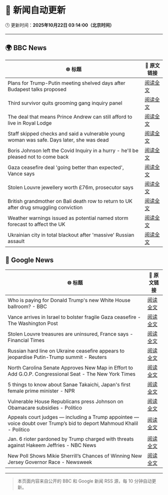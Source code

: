 # 🧠 新闻自动更新

🕒 更新时间：**2025年10月22日 03:14:00（北京时间）**

---

## 🌍 BBC News

| 🌐 标题 | 🔗 原文链接 |
|--------|-------------|
| Plans for Trump-Putin meeting shelved days after Budapest talks proposed | [阅读全文](https://www.bbc.com/news/articles/c4gjp73gp41o?at_medium=RSS&at_campaign=rss) |
| Third survivor quits grooming gang inquiry panel | [阅读全文](https://www.bbc.com/news/articles/cwykd173l3vo?at_medium=RSS&at_campaign=rss) |
| The deal that means Prince Andrew can still afford to live in Royal Lodge | [阅读全文](https://www.bbc.com/news/articles/cgmx1gxv1e7o?at_medium=RSS&at_campaign=rss) |
| Staff skipped checks and said a vulnerable young woman was safe. Days later, she was dead | [阅读全文](https://www.bbc.com/news/articles/cz91e1e23wzo?at_medium=RSS&at_campaign=rss) |
| Boris Johnson left the Covid Inquiry in a hurry - he'll be pleased not to come back | [阅读全文](https://www.bbc.com/news/articles/cj6nennz0nyo?at_medium=RSS&at_campaign=rss) |
| Gaza ceasefire deal 'going better than expected', Vance says | [阅读全文](https://www.bbc.com/news/articles/cd9k2dj37wqo?at_medium=RSS&at_campaign=rss) |
| Stolen Louvre jewellery worth £76m, prosecutor says | [阅读全文](https://www.bbc.com/news/articles/cj9722wlmj7o?at_medium=RSS&at_campaign=rss) |
| British grandmother on Bali death row to return to UK after drug smuggling conviction | [阅读全文](https://www.bbc.com/news/articles/cly9jln834wo?at_medium=RSS&at_campaign=rss) |
| Weather warnings issued as potential named storm forecast to affect the UK | [阅读全文](https://www.bbc.com/weather/articles/cly9rlzy0vro?at_medium=RSS&at_campaign=rss) |
| Ukrainian city in total blackout after 'massive' Russian assault | [阅读全文](https://www.bbc.com/news/articles/cn8vrxjdd5go?at_medium=RSS&at_campaign=rss) |

## 📰 Google News

| 🌐 标题 | 🔗 原文链接 |
|--------|-------------|
| Who is paying for Donald Trump's new White House ballroom? - BBC | [阅读全文](https://news.google.com/rss/articles/CBMiWkFVX3lxTFBpUEdhZk5neG5uVG5LN0huc0VWOC01OXRKZFdUR3NueXFEbkJVam1ZdVpSbnd4WHRHaENlM0hINFd2ZFNfcUVlNGVjVzM5VWxuV2h2SnRzWlhCQdIBX0FVX3lxTE1QWW1oR1liT1c4X3c3M2lWOUtaRDZzUWdQZzdBSVhJaU50dldCY0c5U0tZaDFNZm5UN3JWd0V2amxEckxaQ0lTdGhORll1T0RsVW5neEJtTXlaeTV0WTBF?oc=5) |
| Vance arrives in Israel to bolster fragile Gaza ceasefire - The Washington Post | [阅读全文](https://news.google.com/rss/articles/CBMiigFBVV95cUxNM05VQmlqM3NEelp1QlRzSWthY21ZRFFQTkpYYm5OZnJlWVBQcE0xRVZGdVNDM2h3QU5Fek5FbUoyUXduWjZTZXk0ZTYwNWRtaVZrU1pQUC0ySXlvb3daTVZEbS04MVVfT2NmLWpYb2NURXR4RWlCTVJlanNSODBrVVBDUGo1cGJUZlE?oc=5) |
| Stolen Louvre treasures are uninsured, France says - Financial Times | [阅读全文](https://news.google.com/rss/articles/CBMicEFVX3lxTFBJUU54S0lKbHI5QjI5UW9aNl9CaF9fZ2NUSklLVjI0clZ0ejQ5dDVzR2c2LVNSVVo1ZnlJamozUXFnMjlRaXFqdmppSkd3Slo3SkRRV3RnMUFBVFB5c19McnNuRzJJd1R0MlRKc2h0Tmg?oc=5) |
| Russian hard line on Ukraine ceasefire appears to jeopardise Putin-Trump summit - Reuters | [阅读全文](https://news.google.com/rss/articles/CBMitwFBVV95cUxPVGhRWkxMd0Z1WHF4Ql9rR1ZBbHdUNjBkaENEUzZ6RUJqMTNmclhkeWxhYk8zNkRpNmpObDVNTndxS2kyMWJ0ZnYwejhpMUVGU25nT0U3ai1TWkJwM1J3MmFVSmVfeXhZdnd4SFRuY0M1TGpVXzJaVWJHcV9ESDZWVWhydXdoTG1KQkNPZXVwQnZqNGdyM3p1Q3NzSERXajh4UXFYSFVfemtiVGVSaUNyRWlYY0phTUk?oc=5) |
| North Carolina Senate Approves New Map in Effort to Add G.O.P. Congressional Seat - The New York Times | [阅读全文](https://news.google.com/rss/articles/CBMikAFBVV95cUxPYkQtRU9lTHhUUTlweXlNSUdveE92QkktWTIwTFBLWmM2dWVSWE0zT0lCVUlQUGhPV3ExTVI5dnA5aEZQdGozcjBnNWRWVmROWmRDU2lfT20tc29wOXpNa3k2dVNkRkNaeWFyOTVYV1dsbWYyUlBQNW5xQTl3VXFPV3k2Q1A4VTBYWGd3NmpkeFM?oc=5) |
| 5 things to know about Sanae Takaichi, Japan's first female prime minister - NPR | [阅读全文](https://news.google.com/rss/articles/CBMihwFBVV95cUxPWkRFZlBxak53VmZUbW0zNnVDRmprd1RhblJFcGs2RHRhalU1aHN3Y2dJWjJBMHp1UjNtTWFnd2hWYXkxbHFzZ2R0MGxvdWFETXg0bjVZRnJWMlVUVUtJQXJmWkY2UjY1MTlmejFwWXhsNFJHUnNmLTBEbFpqakFKcHFlVjNBcEk?oc=5) |
| Vulnerable House Republicans press Johnson on Obamacare subsidies - Politico | [阅读全文](https://news.google.com/rss/articles/CBMizAFBVV95cUxOYVo2bnRNUVM4XzFCWGZiRGR2Y3QyaHdHY3dBXzI5QlR6WFpVNGdMbWlFZTg3U0Z0SkJLT0hQWXJGdmxYTnEwVzgyVnNLby1VZjVGVEJlYzVOZUVrUTFhaGZRMzlLcnNUb2praUxJbFpyeWhNRV9ZUkxueXc3UGhCTE5sQWwzUGRQR0RSV0VGOFZtRmNwX01LVjlOYi1Tb0kxNHk3WEszcXNueVJia3hiNTgtSzBBU0YtaDZBNzdCR2RUazljZEIwSDREdnI?oc=5) |
| Appeals court judges — including a Trump appointee — voice doubt over Trump’s bid to deport Mahmoud Khalil - Politico | [阅读全文](https://news.google.com/rss/articles/CBMikgFBVV95cUxQTkp2U0dCX2ZvZjBURVpKa29QaHhPM2JkUXhLZHFtdmJQd29lTl9wT1VzMS1xNFBSRlJ6T3oyaVNmZzIyUWwyaGgybHRtTDFLRXhYcnVVaDduOTJwdm9YME9feENKdXBTZkFsT2E1WWgwUndyYkNoTkJUc3c1ZkdBREJ6X3U5MG5CWWo1bFdNVnFxdw?oc=5) |
| Jan. 6 rioter pardoned by Trump charged with threats against Hakeem Jeffries - NBC News | [阅读全文](https://news.google.com/rss/articles/CBMivwFBVV95cUxNd2tZUHFnMloyc0FlSm1hQ1NkY205SmRyQkRxdFl5ZjlwUFRqOVF5MHd4OVhLaGZtQXhOaHpFQXlFUHgtaFZZR2lVTGpSaXRIOVZCVUtMVmNRZHRGbHVBcnFsUjJJeGJZczNqbDRyOHVIcFlNTkpZcHpjbnhpUWNVSmRvQVc3TzRKZFdpanZYanptcXRXNm9GVllzeXpjVnlnaXk0WFVja0FiaFZ1b216blpjYzRra1N2TTdEd0gwc9IBVkFVX3lxTE9zZlRaNFlZeFNfZnZWbUtBcDBDOHg5QXZPRHlsaW93c2ppdHN5aXg2R3NLS0EyTG0zM1RtZVR6VXhkR1BfdkplNDhHeE5yd1doZW5nd3ln?oc=5) |
| New Poll Shows Mikie Sherrill’s Chances of Winning New Jersey Governor Race - Newsweek | [阅读全文](https://news.google.com/rss/articles/CBMirAFBVV95cUxQcGpfOGRzbkJFaHBzWjFzN2NjTmxJdDBwdzF2SUgxazFiLVdUdlc3Q0QweXkwbFFNbFpOXzJ2X3MtNk1YLXBrRlp6WGFxS3dTRWdLbGJZdEVwcjhWeFUtejBtelp4bnFjTGFQVjRvWHJRNnUxeFFoOXpvZ1MtZDBaMS1sV09uWGNsUXNfb1RJeVl1WHFNOU8zSW5rcG9OYnN6aGtMUWNmZ3IzRHB6?oc=5) |

---
> 本页面内容来自公开的 BBC 和 Google 新闻 RSS 源，每 10 分钟自动更新。